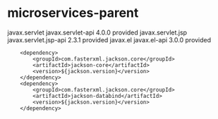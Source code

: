 # microservices-parent
<dependency>
  			<groupId>javax.servlet</groupId>
  			<artifactId>javax.servlet-api</artifactId>
  			<version>4.0.0</version>
  			<scope>provided</scope>
  		</dependency>
  		<dependency>
  			<groupId>javax.servlet.jsp</groupId>
  			<artifactId>javax.servlet.jsp-api</artifactId>
  			<version>2.3.1</version>
  			<scope>provided</scope>
  		</dependency>
  		<dependency>
  			<groupId>javax.el</groupId>
  			<artifactId>javax.el-api</artifactId>
  			<version>3.0.0</version>
  			<scope>provided</scope>
  		</dependency>
  		
  		<dependency>
  			<groupId>com.fasterxml.jackson.core</groupId>
  			<artifactId>jackson-core</artifactId>
  			<version>${jackson.version}</version>
  		</dependency>
  		<dependency>
  			<groupId>com.fasterxml.jackson.core</groupId>
  			<artifactId>jackson-databind</artifactId>
  			<version>${jackson.version}</version>
  		</dependency>
